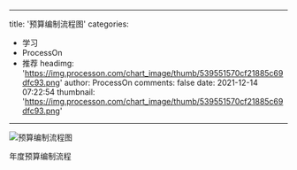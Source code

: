 
---
title: '预算编制流程图'
categories: 
 - 学习
 - ProcessOn
 - 推荐
headimg: 'https://img.processon.com/chart_image/thumb/539551570cf21885c69dfc93.png'
author: ProcessOn
comments: false
date: 2021-12-14 07:22:54
thumbnail: 'https://img.processon.com/chart_image/thumb/539551570cf21885c69dfc93.png'
---

<div>   
<img class="thumb" alt="预算编制流程图" src="https://img.processon.com/chart_image/thumb/539551570cf21885c69dfc93.png" referrerpolicy="no-referrer">
<p>年度预算编制流程</p>  
</div>
            